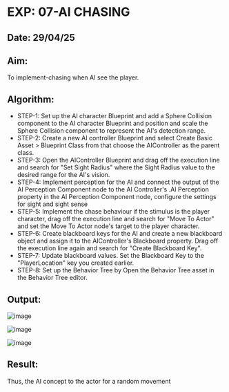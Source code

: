 # EXP: 07-AI CHASING
## Date: 29/04/25

## Aim:
To implement-chasing when AI see the player.

## Algorithm:
- STEP-1: Set up the AI character Blueprint and add a Sphere Collision component to the AI character Blueprint and position and scale the Sphere Collision component to represent the AI's detection range.
- STEP-2: Create a new AI controller Blueprint and select Create Basic Asset > Blueprint Class from that choose the AIController as the parent class.
- STEP-3: Open the AIController Blueprint and drag off the execution line and search for "Set Sight Radius" where the Sight Radius value to the desired range for the AI's vision.
- STEP-4: Implement perception for the AI and connect the output of the AI Perception Component node to the AI Controller's .AI Perception property in the AI Perception Component node, configure the settings for sight and sight sense
- STEP-5: Implement the chase behaviour if the stimulus is the player character, drag off the execution line and search for "Move To Actor" and set the Move To Actor node's target to the player character.
- STEP-6: Create blackboard keys for the AI and create a new blackboard object and assign it to the AIController's Blackboard property. Drag off the execution line again and search for "Create Blackboard Key".
- STEP-7: Update blackboard values. Set the Blackboard Key to the "PlayerLocation" key you created earlier.
- STEP-8: Set up the Behavior Tree by Open the Behavior Tree asset in the Behavior Tree editor.

## Output:

![image](https://github.com/user-attachments/assets/ac77ca25-7837-4f08-afa9-a3d5b5a04589)

![image](https://github.com/user-attachments/assets/8e617e1b-53a8-4b42-82aa-f73d6889fb1d)

![image](https://github.com/user-attachments/assets/559c45b9-4aa5-445d-b8f5-b6be5a9d84e0)

## Result:
Thus, the AI concept to the actor for a random movement

